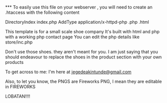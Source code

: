 


*** To easily use this file on your webserver , you will need to create an .htaccess 
with the following content


<IfModule dir_module>
    DirectoryIndex index.php
</IfModule>

<IfModule mime_module>
AddType application/x-httpd-php .php .html
</IfModule>



This template is for a small scale shoe company
It's built with html and php with a working php contact page
You can edit the php details like store/inc.php

Don't use those shoes. they aren't meant for you.
I am just saying that you should endeavour to replace the shoes in the product section with your own products

To get across to me: I'm here at jegedeakintunde@gmail.com

Also, to let you know, the PNGS are Fireworks PNG, I mean they are editable in FIREWORKS

LOBATAN!!!!

